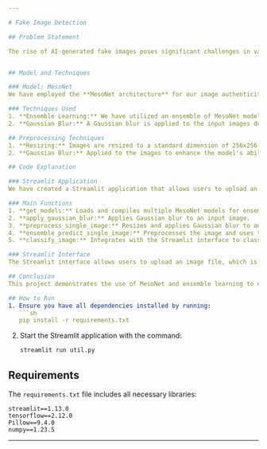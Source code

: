 ```yaml
---

# Fake Image Detection

## Problem Statement

The rise of AI-generated fake images poses significant challenges in various fields, including media integrity and security. These convincing fakes can spread misinformation and create mistrust. To address this issue, we have developed a machine learning-based app to detect the authenticity of images.


## Model and Techniques

### Model: MesoNet
We have employed the **MesoNet architecture** for our image authenticity detection task. MesoNet is designed to identify manipulated or fake images, particularly focusing on mesoscopic (mid-level) image features. This architecture is known for its efficiency and effectiveness in detecting deepfake images.

### Techniques Used
1. **Ensemble Learning:** We have utilized an ensemble of MesoNet models to improve the robustness and accuracy of our predictions. The ensemble approach combines predictions from multiple models to produce a final, more reliable output.
2. **Gaussian Blur:** A Gaussian blur is applied to the input images during preprocessing to help smooth out noise and reduce detail, aiding in the detection of manipulated regions in images.

## Preprocessing Techniques
1. **Resizing:** Images are resized to a standard dimension of 256x256 pixels to match the input size expected by the MesoNet models.
2. **Gaussian Blur:** Applied to the images to enhance the model's ability to detect anomalies by smoothing out unnecessary details.

## Code Explanation

### Streamlit Application
We have created a Streamlit application that allows users to upload an image and receive a prediction indicating whether the image is real or fake. The application uses an ensemble of pre-trained MesoNet models for prediction.

### Main Functions
1. **get_models:** Loads and compiles multiple MesoNet models for ensemble predictions.
2. **apply_gaussian_blur:** Applies Gaussian blur to an input image.
3. **preprocess_single_image:** Resizes and applies Gaussian blur to an input image.
4. **ensemble_predict_single_image:** Preprocesses the image and uses the ensemble models to predict its authenticity.
5. **classify_image:** Integrates with the Streamlit interface to classify the uploaded image and display the result.

### Streamlit Interface
The Streamlit interface allows users to upload an image file, which is then processed and classified as either real or fake based on the model's prediction.

## Conclusion
This project demonstrates the use of MesoNet and ensemble learning to effectively detect fake images. By applying preprocessing techniques like Gaussian blur and resizing, we enhance the model's ability to identify subtle manipulations. The Streamlit application provides an easy-to-use interface for users to upload images and get immediate feedback on their authenticity.

## How to Run
1. Ensure you have all dependencies installed by running:
   ```sh
   pip install -r requirements.txt
   ```
2. Start the Streamlit application with the command:
   ```sh
   streamlit run util.py
   ```

## Requirements
The `requirements.txt` file includes all necessary libraries:
```
streamlit==1.13.0
tensorflow==2.12.0
Pillow==9.4.0
numpy==1.23.5
```

---
```

